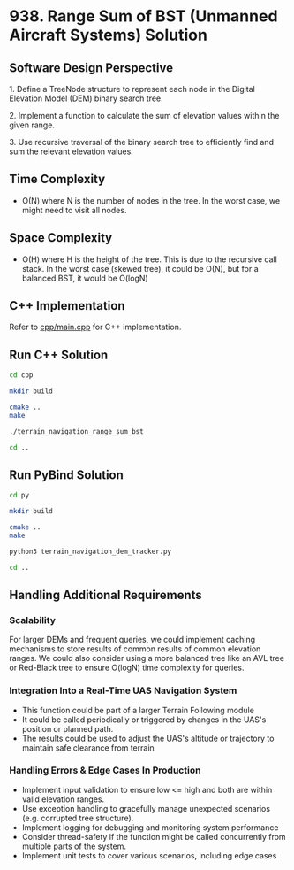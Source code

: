 # 938. Range Sum of BST (Unmanned Aircraft Systems) Solution

## Software Design Perspective

1\. Define a TreeNode structure to represent each node in the Digital Elevation Model (DEM) binary search tree.

2\. Implement a function to calculate the sum of elevation values within the given range.

3\. Use recursive traversal of the binary search tree to efficiently find and sum the relevant elevation values.

## Time Complexity

- O(N) where N is the number of nodes in the tree. In the worst case, we might need to visit all nodes.

## Space Complexity

- O(H) where H is the height of the tree. This is due to the recursive call stack. In the worst case (skewed
tree), it could be O(N), but for a balanced BST, it would be O(logN)

## C++ Implementation

Refer to [cpp/main.cpp](./cpp/main.cpp) for C++ implementation.

## Run C++ Solution

~~~bash
cd cpp

mkdir build

cmake ..
make

./terrain_navigation_range_sum_bst

cd ..
~~~

## Run PyBind Solution

~~~bash
cd py

mkdir build

cmake ..
make

python3 terrain_navigation_dem_tracker.py

cd ..
~~~

## Handling Additional Requirements

### Scalability

For larger DEMs and frequent queries, we could implement caching mechanisms to store results of common results of common elevation ranges.
We could also consider using a more balanced tree like an AVL tree or Red-Black tree to ensure O(logN) time complexity for queries.

### Integration Into a Real-Time UAS Navigation System

- This function could be part of a larger Terrain Following module
- It could be called periodically or triggered by changes in the UAS's position or planned path.
- The results could be used to adjust the UAS's altitude or trajectory to maintain safe clearance from terrain

### Handling Errors & Edge Cases In Production

- Implement input validation to ensure low <= high and both are within valid elevation ranges.
- Use exception handling to gracefully manage unexpected scenarios (e.g. corrupted tree structure).
- Implement logging for debugging and monitoring system performance
- Consider thread-safety if the function might be called concurrently from multiple parts of the system.
- Implement unit tests to cover various scenarios, including edge cases
